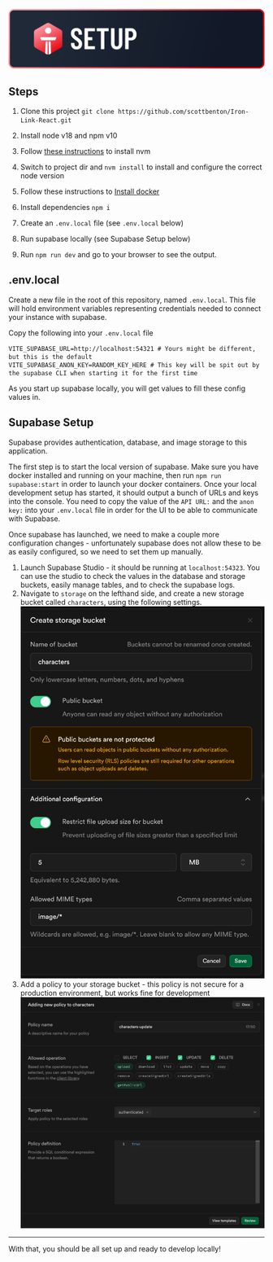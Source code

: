 ![Setup](./readme_assets/banner-setup.png)

## Steps

1. Clone this project `git clone https://github.com/scottbenton/Iron-Link-React.git`
2. Install node v18 and npm v10

  1. Follow [these instructions](https://github.com/nvm-sh/nvm?tab=readme-ov-file#installing-and- ) to install nvm
  2. Switch to project dir and `nvm install` to install and configure the correct node version

3. Follow these instructions to [Install docker](https://www.docker.com/get-started/)

4. Install dependencies `npm i`
5. Create an `.env.local` file (see `.env.local` below)
6. Run supabase locally (see Supabase Setup below)
7. Run `npm run dev` and go to your browser to see the output.

## .env.local

Create a new file in the root of this repository, named `.env.local`. This file will hold environment variables representing credentials needed to connect your instance with supabase.

Copy the following into your `.env.local` file

```
VITE_SUPABASE_URL=http://localhost:54321 # Yours might be different, but this is the default
VITE_SUPABASE_ANON_KEY=RANDOM_KEY_HERE # This key will be spit out by the supabase CLI when starting it for the first time
```

As you start up supabase locally, you will get values to fill these config values in.

## Supabase Setup

Supabase provides authentication, database, and image storage to this application.

The first step is to start the local version of supabase. Make sure you have docker installed and running on your machine, then run `npm run supabase:start` in order to launch your docker containers. Once your local development setup has started, it should output a bunch of URLs and keys into the console. You need to copy the value of the `API URL:` and the `anon key:` into your `.env.local` file in order for the UI to be able to communicate with Supabase.

Once supabase has launched, we need to make a couple more configuration changes - unfortunately supabase does not allow these to be as easily configured, so we need to set them up manually.

1. Launch Supabase Studio - it should be running at `localhost:54323`. You can use the studio to check the values in the database and storage buckets, easily manage tables, and to check the supabase logs.
2. Navigate to `storage` on the lefthand side, and create a new storage bucket called `characters`, using the following settings. ![Character Storage Settings](./readme_assets/StorageBucketSettings.png)
3. Add a policy to your storage bucket - this policy is not secure for a production environment, but works fine for development ![Storage Policy](./readme_assets/TemporaryStoragePolicy.png)

--------------------------------------------------------------------------------

With that, you should be all set up and ready to develop locally!
